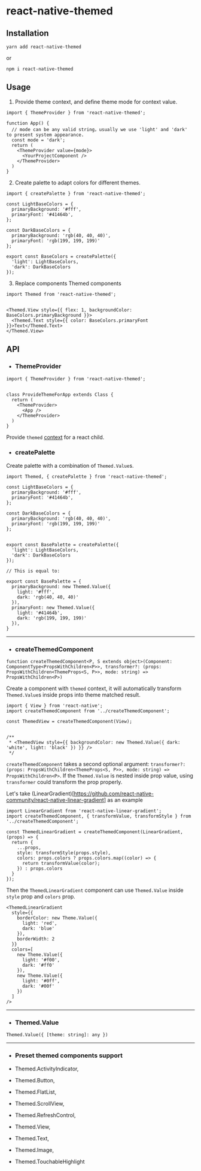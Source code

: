 # react-native-themed

## Installation

```
yarn add react-native-themed
```
or
```
npm i react-native-themed
```

## Usage

1. Provide theme context, and define theme mode for context value.

```
import { ThemeProvider } from 'react-native-themed';

function App() {
  // mode can be any valid string，usually we use 'light' and 'dark' to present system appearance.
  const mode = 'dark';
  return (
    <ThemeProvider value={mode}>
      <YourProjectComponent />
    </ThemeProvider>
  )
}

```

2. Create palette to adapt colors for different themes.

```
import { createPalette } from 'react-native-themed';

const LightBaseColors = {
  primaryBackground: '#fff',
  primaryFont: '#41464b',
};

const DarkBaseColors = {
  primaryBackground: 'rgb(40, 40, 40)',
  primaryFont: 'rgb(199, 199, 199)'
};

export const BaseColors = createPalette({
  'light': LightBaseColors,
  'dark': DarkBaseColors
});

```

3. Replace components Themed components

```
import Themed from 'react-native-themed';


<Themed.View style={{ flex: 1, backgroundColor: BaseColors.primaryBackground }}>
  <Themed.Text style={{ color: BaseColors.primaryFont }}>Text</Themed.Text>
</Themed.View>
```

## API

* ### ThemeProvider

```
import { ThemeProvider } from 'react-native-themed';


class ProvideThemeForApp extends Class {
  return (
    <ThemeProvider>
      <App />
    </ThemeProvider>
  )
}

```

Provide `themed` [context](https://reactjs.org/docs/context.html) for a react child.


* ### createPalette

Create palette with a combination of `Themed.Value`s.

```
import Themed, { createPalette } from 'react-native-themed';

const LightBaseColors = {
  primaryBackground: '#fff',
  primaryFont: '#41464b',
};

const DarkBaseColors = {
  primaryBackground: 'rgb(40, 40, 40)',
  primaryFont: 'rgb(199, 199, 199)'
};


export const BasePalette = createPalette({
  'light': LightBaseColors,
  'dark': DarkBaseColors
});

// This is equal to: 

export const BasePalette = {
  primaryBackground: new Themed.Value({
    light: '#fff',
    dark: 'rgb(40, 40, 40)'
  }),
  primaryFont: new Themed.Value({
    light: '#41464b',
    dark: 'rgb(199, 199, 199)'
  }),
}

```

---

* ### createThemedComponent

`function createThemedComponent<P, S extends object>(Component: ComponentType<PropsWithChildren<P>>, transformer?: (props: PropsWithChildren<ThemeProps<S, P>>, mode: string) => PropsWithChildren<P>)`

Create a component with `themed` context, it will automatically transform `Themed.Value`s inside props into theme matched result.

```
import { View } from 'react-native';
import createThemedComponent from '../createThemedComponent';

const ThemedView = createThemedComponent(View);


/**
 * <ThemedView style={{ backgroundColor: new Themed.Value({ dark: 'white', light: 'black' }) }} />
 */
```

`createThemedComponent` takes a second optional argument: `transformer?: (props: PropsWithChildren<ThemeProps<S, P>>, mode: string) => PropsWithChildren<P>`. If the `Themed.Value` is nested inside prop value, using `transformer` could transform the prop properly.

Let's take (LinearGradient)[https://github.com/react-native-community/react-native-linear-gradient] as an example
```
import LinearGradient from 'react-native-linear-gradient';
import createThemedComponent, { transformValue, transformStyle } from '../createThemedComponent';

const ThemedLinearGradient = createThemedComponent(LinearGradient, (props) => {
  return {
    ...props,
    style: transformStyle(props.style),
    colors: props.colors ? props.colors.map((color) => {
      return transformValue(color);
    }) : props.colors
  }
});

```

Then the `ThemedLinearGradient` component can use `Themed.Value` inside `style` prop and `colors` prop.

```
<ThemedLinearGradient
  style={{
    borderColor: new Theme.Value({
      light: 'red',
      dark: 'blue'
    }),
    borderWidth: 2
  }}
  colors=[
    new Theme.Value({
      light: '#f00',
      dark: '#ff0'
    }),
    new Theme.Value({
      light: '#0ff',
      dark: '#00f'
    })
  ]
/>

```

---

* ### Themed.Value

`Themed.Value({ [theme: string]: any })`

---

* ### Preset themed components support
  
* Themed.ActivityIndicator,
* Themed.Button,
* Themed.FlatList,
* Themed.ScrollView,
* Themed.RefreshControl,
* Themed.View,
* Themed.Text,
* Themed.Image,
* Themed.TouchableHighlight
